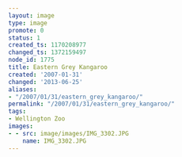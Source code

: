 ```yaml
---
layout: image
type: image
promote: 0
status: 1
created_ts: 1170208977
changed_ts: 1372159497
node_id: 1775
title: Eastern Grey Kangaroo
created: '2007-01-31'
changed: '2013-06-25'
aliases:
- "/2007/01/31/eastern_grey_kangaroo/"
permalink: "/2007/01/31/eastern_grey_kangaroo/"
tags:
- Wellington Zoo
images:
- - src: image/images/IMG_3302.JPG
    name: IMG_3302.JPG
---
```


